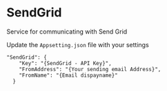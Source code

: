 # SendGrid
Service for communicating with Send Grid


Update the `Appsetting.json` file with your settings

    "SendGrid": {
        "Key": "{SendGrid - API Key}",
        "FromAddress": "{Your sending email Address}",
        "FromName": "{Email dispayname}"
      }
